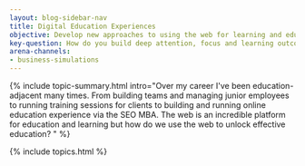 ```yaml
---
layout: blog-sidebar-nav
title: Digital Education Experiences
objective: Develop new approaches to using the web for learning and education
key-question: How do you build deep attention, focus and learning outcomes - not just feel good learning experiences?
arena-channels:
- business-simulations
---
```


{% include topic-summary.html intro="Over my career I've been education-adjacent many times. From building teams and managing junior employees to running training sessions for clients to building and running online education experience via the SEO MBA. The web is an incredible platform for education and learning but how do we use the web to unlock effective education? " %}

{% include topics.html %}